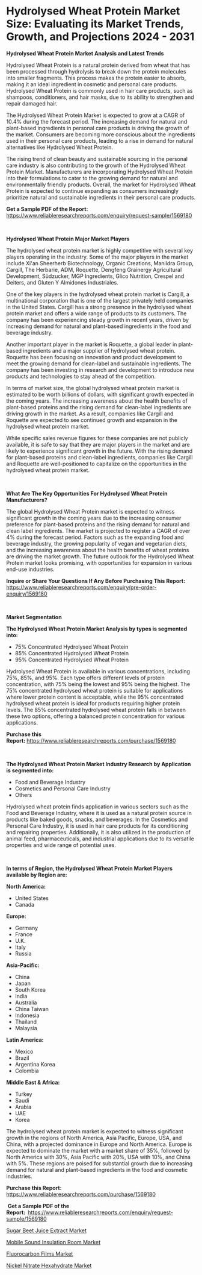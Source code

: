 <p><h1>Hydrolysed Wheat Protein Market Size: Evaluating its Market Trends, Growth, and Projections 2024 - 2031</h1></p><p><strong>Hydrolysed Wheat Protein Market Analysis and Latest Trends</strong></p>
<p><p>Hydrolysed Wheat Protein is a natural protein derived from wheat that has been processed through hydrolysis to break down the protein molecules into smaller fragments. This process makes the protein easier to absorb, making it an ideal ingredient in cosmetic and personal care products. Hydrolysed Wheat Protein is commonly used in hair care products, such as shampoos, conditioners, and hair masks, due to its ability to strengthen and repair damaged hair.</p><p>The Hydrolysed Wheat Protein Market is expected to grow at a CAGR of 10.4% during the forecast period. The increasing demand for natural and plant-based ingredients in personal care products is driving the growth of the market. Consumers are becoming more conscious about the ingredients used in their personal care products, leading to a rise in demand for natural alternatives like Hydrolysed Wheat Protein.</p><p>The rising trend of clean beauty and sustainable sourcing in the personal care industry is also contributing to the growth of the Hydrolysed Wheat Protein Market. Manufacturers are incorporating Hydrolysed Wheat Protein into their formulations to cater to the growing demand for natural and environmentally friendly products. Overall, the market for Hydrolysed Wheat Protein is expected to continue expanding as consumers increasingly prioritize natural and sustainable ingredients in their personal care products.</p></p>
<p><strong>Get a Sample PDF of the Report:&nbsp;</strong> <a href="https://www.reliableresearchreports.com/enquiry/request-sample/1569180">https://www.reliableresearchreports.com/enquiry/request-sample/1569180</a></p>
<p>&nbsp;</p>
<p><strong>Hydrolysed Wheat Protein Major Market Players</strong></p>
<p><p>The hydrolysed wheat protein market is highly competitive with several key players operating in the industry. Some of the major players in the market include Xi'an Sheerherb Biotechnology, Organic Creations, Manildra Group, Cargill, The Herbarie, ADM, Roquette, Dengfeng Grainergy Agricultural Development, Südzucker, MGP Ingredients, Glico Nutrition, Crespel and Deiters, and Gluten Y Almidones Industriales.</p><p>One of the key players in the hydrolysed wheat protein market is Cargill, a multinational corporation that is one of the largest privately held companies in the United States. Cargill has a strong presence in the hydrolysed wheat protein market and offers a wide range of products to its customers. The company has been experiencing steady growth in recent years, driven by increasing demand for natural and plant-based ingredients in the food and beverage industry.</p><p>Another important player in the market is Roquette, a global leader in plant-based ingredients and a major supplier of hydrolysed wheat protein. Roquette has been focusing on innovation and product development to meet the growing demand for clean-label and sustainable ingredients. The company has been investing in research and development to introduce new products and technologies to stay ahead of the competition.</p><p>In terms of market size, the global hydrolysed wheat protein market is estimated to be worth billions of dollars, with significant growth expected in the coming years. The increasing awareness about the health benefits of plant-based proteins and the rising demand for clean-label ingredients are driving growth in the market. As a result, companies like Cargill and Roquette are expected to see continued growth and expansion in the hydrolysed wheat protein market.</p><p>While specific sales revenue figures for these companies are not publicly available, it is safe to say that they are major players in the market and are likely to experience significant growth in the future. With the rising demand for plant-based proteins and clean-label ingredients, companies like Cargill and Roquette are well-positioned to capitalize on the opportunities in the hydrolysed wheat protein market.</p></p>
<p>&nbsp;</p>
<p><strong>What Are The Key Opportunities For Hydrolysed Wheat Protein Manufacturers?</strong></p>
<p><p>The global Hydrolysed Wheat Protein market is expected to witness significant growth in the coming years due to the increasing consumer preference for plant-based proteins and the rising demand for natural and clean label ingredients. The market is projected to register a CAGR of over 4% during the forecast period. Factors such as the expanding food and beverage industry, the growing popularity of vegan and vegetarian diets, and the increasing awareness about the health benefits of wheat proteins are driving the market growth. The future outlook for the Hydrolysed Wheat Protein market looks promising, with opportunities for expansion in various end-use industries.</p></p>
<p><strong>Inquire or Share Your Questions If Any Before Purchasing This Report:</strong> <a href="https://www.reliableresearchreports.com/enquiry/pre-order-enquiry/1569180">https://www.reliableresearchreports.com/enquiry/pre-order-enquiry/1569180</a></p>
<p>&nbsp;</p>
<p><strong>Market Segmentation</strong></p>
<p><strong>The Hydrolysed Wheat Protein Market Analysis by types is segmented into:</strong></p>
<p><ul><li>75% Concentrated Hydrolysed Wheat Protein</li><li>85% Concentrated Hydrolysed Wheat Protein</li><li>95% Concentrated Hydrolysed Wheat Protein</li></ul></p>
<p><p>Hydrolysed Wheat Protein is available in various concentrations, including 75%, 85%, and 95%. Each type offers different levels of protein concentration, with 75% being the lowest and 95% being the highest. The 75% concentrated hydrolysed wheat protein is suitable for applications where lower protein content is acceptable, while the 95% concentrated hydrolysed wheat protein is ideal for products requiring higher protein levels. The 85% concentrated hydrolysed wheat protein falls in between these two options, offering a balanced protein concentration for various applications.</p></p>
<p><strong>Purchase this Report:&nbsp;</strong><a href="https://www.reliableresearchreports.com/purchase/1569180">https://www.reliableresearchreports.com/purchase/1569180</a></p>
<p>&nbsp;</p>
<p><strong>The Hydrolysed Wheat Protein Market Industry Research by Application is segmented into:</strong></p>
<p><ul><li>Food and Beverage Industry</li><li>Cosmetics and Personal Care Industry</li><li>Others</li></ul></p>
<p><p>Hydrolysed wheat protein finds application in various sectors such as the Food and Beverage Industry, where it is used as a natural protein source in products like baked goods, snacks, and beverages. In the Cosmetics and Personal Care Industry, it is used in hair care products for its conditioning and repairing properties. Additionally, it is also utilized in the production of animal feed, pharmaceuticals, and industrial applications due to its versatile properties and wide range of potential uses.</p></p>
<p>&nbsp;</p>
<p><strong>In terms of Region, the Hydrolysed Wheat Protein Market Players available by Region are:</strong></p>
<p>
    <p> <strong> North America: </strong>
        <ul>
            <li>United States</li>
            <li>Canada</li>
        </ul>
        </p> 
    <p> <strong> Europe: </strong>
        <ul>
            <li>Germany</li>
            <li>France</li>
            <li>U.K.</li>
            <li>Italy</li>
            <li>Russia</li>
        </ul>
        </p> 
    <p> <strong> Asia-Pacific: </strong>
        <ul>
            <li>China</li>
            <li>Japan</li>
            <li>South Korea</li>
            <li>India</li>
            <li>Australia</li>
            <li>China Taiwan</li>
            <li>Indonesia</li>
            <li>Thailand</li>
            <li>Malaysia</li>
        </ul>
        </p> 
    <p> <strong> Latin America: </strong>
        <ul>
            <li>Mexico</li>
            <li>Brazil</li>
            <li>Argentina Korea</li>
            <li>Colombia</li>
        </ul>
        </p> 
    <p> <strong> Middle East & Africa: </strong>
        <ul>
            <li>Turkey</li>
            <li>Saudi</li>
            <li>Arabia</li>
            <li>UAE</li>
            <li>Korea</li>
        </ul>
    </p>
    </p>
<p><p>The hydrolysed wheat protein market is expected to witness significant growth in the regions of North America, Asia Pacific, Europe, USA, and China, with a projected dominance in Europe and North America. Europe is expected to dominate the market with a market share of 35%, followed by North America with 30%, Asia Pacific with 20%, USA with 10%, and China with 5%. These regions are poised for substantial growth due to increasing demand for natural and plant-based ingredients in the food and cosmetic industries.</p></p>
<p><strong>Purchase this Report: </strong><a href="https://www.reliableresearchreports.com/purchase/1569180">https://www.reliableresearchreports.com/purchase/1569180</a></p>
<p>&nbsp;<strong>Get a Sample PDF of the Report:&nbsp;&nbsp;</strong><a href="https://www.reliableresearchreports.com/enquiry/request-sample/1569180">https://www.reliableresearchreports.com/enquiry/request-sample/1569180</a></p>
<p><strong></strong></p>
<p><p><a href="https://github.com/jaidynmorantestelletmjzya/Market-Research-Report-List-1/blob/main/sugar-beet-juice-extract-market.md">Sugar Beet Juice Extract Market</a></p><p><a href="https://faithful-glue-af3.notion.site/Mobile-Sound-Insulation-Room-Market-Research-Report-Forecasted-for-Period-from-2024-2031-by-Marke-da7fb39d0d34495183e6b981185c33e0">Mobile Sound Insulation Room Market</a></p><p><a href="https://view.publitas.com/reportprime-1/fluorocarbon-films-market-offers-provide-insightful-data-for-the-time-period-from-2023-to-2030-and-also-provide-analysis-based-on-application-type-and-region/">Fluorocarbon Films Market</a></p><p><a href="https://github.com/juniordelafrance/Market-Research-Report-List-2/blob/main/nickel-nitrate-hexahydrate-market.md">Nickel Nitrate Hexahydrate Market</a></p></p>
